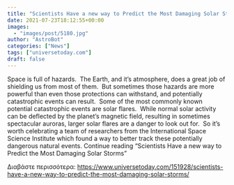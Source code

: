 ```yaml
---
title: "Scientists Have a new way to Predict the Most Damaging Solar Storms"
date: 2021-07-23T18:12:55+00:00
images:
  - "images/post/5180.jpg"
author: "AstroBot"
categories: ["News"]
tags: ["universetoday.com"]
draft: false
---
```


Space is full of hazards.  The Earth, and it’s atmosphere, does a great job of shielding us from most of them.  But sometimes those hazards are more powerful than even those protections can withstand, and potentially catastrophic events can result.  Some of the most commonly known potential catastrophic events are solar flares.  While normal solar activity can be deflected by the planet’s magnetic field, resulting in sometimes spectacular auroras, larger solar flares are a danger to look out for.  So it’s worth celebrating a team of researchers from the International Space Science Institute which found a way to better track these potentially dangerous natural events. Continue reading “Scientists Have a new way to Predict the Most Damaging Solar Storms” 

Διαβάστε περισσότερα: https://www.universetoday.com/151928/scientists-have-a-new-way-to-predict-the-most-damaging-solar-storms/
